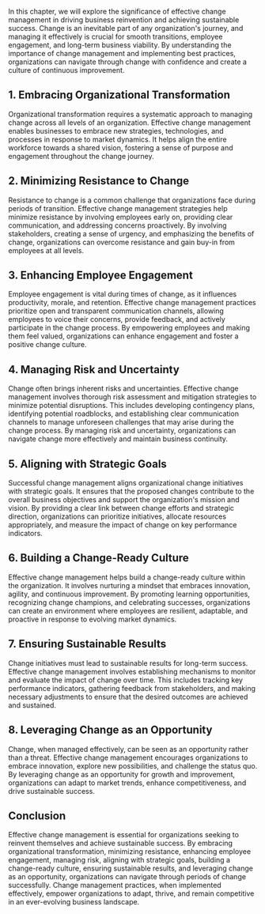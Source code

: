 
In this chapter, we will explore the significance of effective change management in driving business reinvention and achieving sustainable success. Change is an inevitable part of any organization's journey, and managing it effectively is crucial for smooth transitions, employee engagement, and long-term business viability. By understanding the importance of change management and implementing best practices, organizations can navigate through change with confidence and create a culture of continuous improvement.

1\. Embracing Organizational Transformation
------------------------------------------

Organizational transformation requires a systematic approach to managing change across all levels of an organization. Effective change management enables businesses to embrace new strategies, technologies, and processes in response to market dynamics. It helps align the entire workforce towards a shared vision, fostering a sense of purpose and engagement throughout the change journey.

2\. Minimizing Resistance to Change
----------------------------------

Resistance to change is a common challenge that organizations face during periods of transition. Effective change management strategies help minimize resistance by involving employees early on, providing clear communication, and addressing concerns proactively. By involving stakeholders, creating a sense of urgency, and emphasizing the benefits of change, organizations can overcome resistance and gain buy-in from employees at all levels.

3\. Enhancing Employee Engagement
--------------------------------

Employee engagement is vital during times of change, as it influences productivity, morale, and retention. Effective change management practices prioritize open and transparent communication channels, allowing employees to voice their concerns, provide feedback, and actively participate in the change process. By empowering employees and making them feel valued, organizations can enhance engagement and foster a positive change culture.

4\. Managing Risk and Uncertainty
--------------------------------

Change often brings inherent risks and uncertainties. Effective change management involves thorough risk assessment and mitigation strategies to minimize potential disruptions. This includes developing contingency plans, identifying potential roadblocks, and establishing clear communication channels to manage unforeseen challenges that may arise during the change process. By managing risk and uncertainty, organizations can navigate change more effectively and maintain business continuity.

5\. Aligning with Strategic Goals
--------------------------------

Successful change management aligns organizational change initiatives with strategic goals. It ensures that the proposed changes contribute to the overall business objectives and support the organization's mission and vision. By providing a clear link between change efforts and strategic direction, organizations can prioritize initiatives, allocate resources appropriately, and measure the impact of change on key performance indicators.

6\. Building a Change-Ready Culture
----------------------------------

Effective change management helps build a change-ready culture within the organization. It involves nurturing a mindset that embraces innovation, agility, and continuous improvement. By promoting learning opportunities, recognizing change champions, and celebrating successes, organizations can create an environment where employees are resilient, adaptable, and proactive in response to evolving market dynamics.

7\. Ensuring Sustainable Results
-------------------------------

Change initiatives must lead to sustainable results for long-term success. Effective change management involves establishing mechanisms to monitor and evaluate the impact of change over time. This includes tracking key performance indicators, gathering feedback from stakeholders, and making necessary adjustments to ensure that the desired outcomes are achieved and sustained.

8\. Leveraging Change as an Opportunity
--------------------------------------

Change, when managed effectively, can be seen as an opportunity rather than a threat. Effective change management encourages organizations to embrace innovation, explore new possibilities, and challenge the status quo. By leveraging change as an opportunity for growth and improvement, organizations can adapt to market trends, enhance competitiveness, and drive sustainable success.

Conclusion
----------

Effective change management is essential for organizations seeking to reinvent themselves and achieve sustainable success. By embracing organizational transformation, minimizing resistance, enhancing employee engagement, managing risk, aligning with strategic goals, building a change-ready culture, ensuring sustainable results, and leveraging change as an opportunity, organizations can navigate through periods of change successfully. Change management practices, when implemented effectively, empower organizations to adapt, thrive, and remain competitive in an ever-evolving business landscape.

